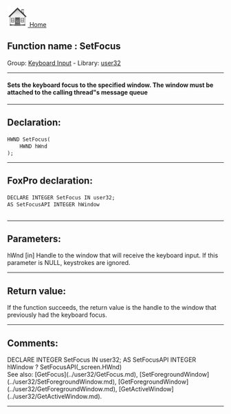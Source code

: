 [<img src="../../images/home.png"> Home ](https://github.com/VFPX/Win32API)  

## Function name : SetFocus
Group: [Keyboard Input](../../functions_group.md#Keyboard_Input)  -  Library: [user32](../../Libraries.md#user32)  
***  


#### Sets the keyboard focus to the specified window. The window must be attached to the calling thread"s message queue
***  


## Declaration:
```foxpro  
HWND SetFocus(
	HWND hWnd
);  
```  
***  


## FoxPro declaration:
```foxpro  
DECLARE INTEGER SetFocus IN user32;
AS SetFocusAPI INTEGER hWindow
  
```  
***  


## Parameters:
hWnd
[in] Handle to the window that will receive the keyboard input. If this parameter is NULL, keystrokes are ignored.  
***  


## Return value:
If the function succeeds, the return value is the handle to the window that previously had the keyboard focus.   
***  


## Comments:
<div class="precode">DECLARE INTEGER SetFocus IN user32;  
	AS SetFocusAPI INTEGER hWindow  
? SetFocusAPI(_screen.HWnd)  
</div>  
See also: [GetFocus](../user32/GetFocus.md), [SetForegroundWindow](../user32/SetForegroundWindow.md), [GetForegroundWindow](../user32/GetForegroundWindow.md), [GetActiveWindow](../user32/GetActiveWindow.md).  
  
***  

